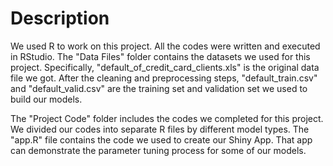 # Description

We used R to work on this project. All the codes were written and executed in RStudio. The "Data Files" folder contains the datasets we used for this project. Specifically, 
"default_of_credit_card_clients.xls" is the original data file we got. After the cleaning and preprocessing steps, "default_train.csv" and "default_valid.csv" are the training 
set and validation set we used to build our models.

The "Project Code" folder includes the codes we completed for this project. We divided our codes into separate R files by different model types. The "app.R" file contains the 
code we used to create our Shiny App. That app can demonstrate the parameter tuning process for some of our models.
